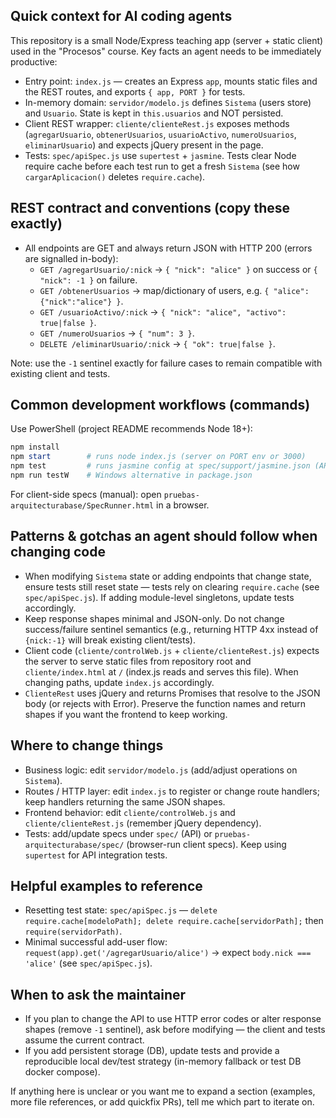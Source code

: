 ## Quick context for AI coding agents

This repository is a small Node/Express teaching app (server + static client) used in the "Procesos" course.
Key facts an agent needs to be immediately productive:

- Entry point: `index.js` — creates an Express `app`, mounts static files and the REST routes, and exports `{ app, PORT }` for tests.
- In-memory domain: `servidor/modelo.js` defines `Sistema` (users store) and `Usuario`. State is kept in `this.usuarios` and NOT persisted.
- Client REST wrapper: `cliente/clienteRest.js` exposes methods (`agregarUsuario`, `obtenerUsuarios`, `usuarioActivo`, `numeroUsuarios`, `eliminarUsuario`) and expects jQuery present in the page.
- Tests: `spec/apiSpec.js` use `supertest` + `jasmine`. Tests clear Node require cache before each test run to get a fresh `Sistema` (see how `cargarAplicacion()` deletes `require.cache`).

## REST contract and conventions (copy these exactly)
- All endpoints are GET and always return JSON with HTTP 200 (errors are signalled in-body):
  - `GET /agregarUsuario/:nick` → `{ "nick": "alice" }` on success or `{ "nick": -1 }` on failure.
  - `GET /obtenerUsuarios` → map/dictionary of users, e.g. `{ "alice": {"nick":"alice"} }`.
  - `GET /usuarioActivo/:nick` → `{ "nick": "alice", "activo": true|false }`.
  - `GET /numeroUsuarios` → `{ "num": 3 }`.
  - `DELETE /eliminarUsuario/:nick` → `{ "ok": true|false }`.

Note: use the `-1` sentinel exactly for failure cases to remain compatible with existing client and tests.

## Common development workflows (commands)
Use PowerShell (project README recommends Node 18+):

```powershell
npm install
npm start        # runs node index.js (server on PORT env or 3000)
npm test         # runs jasmine config at spec/support/jasmine.json (API tests)
npm run testW    # Windows alternative in package.json
```

For client-side specs (manual): open `pruebas-arquitecturabase/SpecRunner.html` in a browser.

## Patterns & gotchas an agent should follow when changing code
- When modifying `Sistema` state or adding endpoints that change state, ensure tests still reset state — tests rely on clearing `require.cache` (see `spec/apiSpec.js`). If adding module-level singletons, update tests accordingly.
- Keep response shapes minimal and JSON-only. Do not change success/failure sentinel semantics (e.g., returning HTTP 4xx instead of `{nick:-1}` will break existing client/tests).
- Client code (`cliente/controlWeb.js` + `cliente/clienteRest.js`) expects the server to serve static files from repository root and `cliente/index.html` at `/` (index.js reads and serves this file). When changing paths, update `index.js` accordingly.
- `ClienteRest` uses jQuery and returns Promises that resolve to the JSON body (or rejects with Error). Preserve the function names and return shapes if you want the frontend to keep working.

## Where to change things
- Business logic: edit `servidor/modelo.js` (add/adjust operations on `Sistema`).
- Routes / HTTP layer: edit `index.js` to register or change route handlers; keep handlers returning the same JSON shapes.
- Frontend behavior: edit `cliente/controlWeb.js` and `cliente/clienteRest.js` (remember jQuery dependency).
- Tests: add/update specs under `spec/` (API) or `pruebas-arquitecturabase/spec/` (browser-run client specs). Keep using `supertest` for API integration tests.

## Helpful examples to reference
- Resetting test state: `spec/apiSpec.js` — `delete require.cache[modeloPath]; delete require.cache[servidorPath];` then `require(servidorPath)`.
- Minimal successful add-user flow: `request(app).get('/agregarUsuario/alice')` → expect `body.nick === 'alice'` (see `spec/apiSpec.js`).

## When to ask the maintainer
- If you plan to change the API to use HTTP error codes or alter response shapes (remove `-1` sentinel), ask before modifying — the client and tests assume the current contract.
- If you add persistent storage (DB), update tests and provide a reproducible local dev/test strategy (in-memory fallback or test DB docker compose).

If anything here is unclear or you want me to expand a section (examples, more file references, or add quickfix PRs), tell me which part to iterate on.
